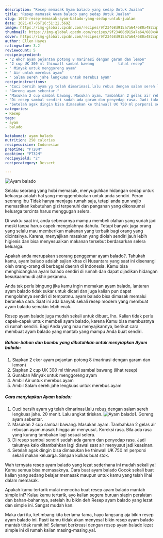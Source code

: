 ```yaml
---
description: "Resep memasak Ayam balado yang sedap Untuk Jualan"
title: "Resep memasak Ayam balado yang sedap Untuk Jualan"
slug: 1073-resep-memasak-ayam-balado-yang-sedap-untuk-jualan
date: 2021-07-06T16:51:22.569Z
image: https://img-global.cpcdn.com/recipes/9f23468d915a7a64/680x482cq70/ayam-balado-foto-resep-utama.jpg
thumbnail: https://img-global.cpcdn.com/recipes/9f23468d915a7a64/680x482cq70/ayam-balado-foto-resep-utama.jpg
cover: https://img-global.cpcdn.com/recipes/9f23468d915a7a64/680x482cq70/ayam-balado-foto-resep-utama.jpg
author: Ellen Hayes
ratingvalue: 3.2
reviewcount: 5
recipeingredient:
- "2 ekor ayam pejantan potong 8 marinasi dengan garam dan lemon"
- "2 cup UK 300 ml thinwall sambal bawang           lihat resep"
- " Minyak untuk menggoreng ayam"
- " Air untuk merebus ayam"
- " Salam sereh jahe lengkuas untuk merebus ayam"
recipeinstructions:
- "Cuci bersih ayam yg telah dimarinasi.lalu rebus dengan salam sereh lengkuas jahe. 20 menit. Lalu angkat tiriskan."
- "Goreng ayam sebentar."
- "Masukan 2 cup sambal bawang. Masukan ayam. Tambahkan 2 gelas air rebusan ayam.masak hingga air menyusut. Koreksi rasa. Bila ada rasa yang kurang tambakan lagi sesuai selera."
- "Di resep sambal sendiri sudah ada garam dan penyedap rasa. Jadi takutnya kalo ditambahkan lagi diawal saat air menyusut jadi keasinan."
- "Setelah agak dingin bisa dimasukan ke thinwall UK 750 ml perporsi sekali makan keluarga. Simpan kulkas buat stok."
categories:
- Resep
tags:
- ayam
- balado

katakunci: ayam balado 
nutrition: 258 calories
recipecuisine: Indonesian
preptime: "PT20M"
cooktime: "PT32M"
recipeyield: "2"
recipecategory: Dessert

---
```



![Ayam balado](https://img-global.cpcdn.com/recipes/9f23468d915a7a64/680x482cq70/ayam-balado-foto-resep-utama.jpg)

Selaku seorang yang hobi memasak, menyuguhkan hidangan sedap untuk keluarga adalah hal yang menggembirakan untuk anda sendiri. Peran seorang ibu Tidak hanya menjaga rumah saja, tetapi anda pun wajib memastikan kebutuhan gizi terpenuhi dan panganan yang dikonsumsi keluarga tercinta harus menggugah selera.

Di waktu  saat ini, anda sebenarnya mampu membeli olahan yang sudah jadi meski tanpa harus capek mengolahnya dahulu. Tetapi banyak juga orang yang selalu mau memberikan makanan yang terbaik bagi orang yang dicintainya. Karena, menyajikan masakan yang diolah sendiri jauh lebih higienis dan bisa menyesuaikan makanan tersebut berdasarkan selera keluarga. 



Apakah anda merupakan seorang penggemar ayam balado?. Tahukah kamu, ayam balado adalah sajian khas di Nusantara yang saat ini disenangi oleh orang-orang di berbagai daerah di Indonesia. Kamu bisa menghidangkan ayam balado sendiri di rumah dan dapat dijadikan hidangan kesukaanmu di akhir pekanmu.

Anda tak perlu bingung jika kamu ingin memakan ayam balado, lantaran ayam balado tidak sukar untuk dicari dan juga kalian pun dapat mengolahnya sendiri di tempatmu. ayam balado bisa dimasak memalui beraneka cara. Saat ini ada banyak sekali resep modern yang membuat ayam balado semakin lebih enak.

Resep ayam balado juga mudah sekali untuk dibuat, lho. Kalian tidak perlu capek-capek untuk membeli ayam balado, karena Kamu bisa membuatnya di rumah sendiri. Bagi Anda yang mau menyajikannya, berikut cara membuat ayam balado yang mantab yang mampu Anda buat sendiri.

<!--inarticleads1-->

##### Bahan-bahan dan bumbu yang dibutuhkan untuk menyiapkan Ayam balado:

1. Siapkan 2 ekor ayam pejantan potong 8 (marinasi dengan garam dan lemon)
1. Siapkan 2 cup UK 300 ml thinwall sambal bawang           (lihat resep)
1. Gunakan  Minyak untuk menggoreng ayam
1. Ambil  Air untuk merebus ayam
1. Ambil  Salam sereh jahe lengkuas untuk merebus ayam




<!--inarticleads2-->

##### Cara menyiapkan Ayam balado:

1. Cuci bersih ayam yg telah dimarinasi.lalu rebus dengan salam sereh lengkuas jahe. 20 menit. Lalu angkat tiriskan.
<img src="https://img-global.cpcdn.com/steps/b725aa96a7648db3/160x128cq70/ayam-balado-langkah-memasak-1-foto.jpg" alt="Ayam balado">1. Goreng ayam sebentar.
1. Masukan 2 cup sambal bawang. Masukan ayam. Tambahkan 2 gelas air rebusan ayam.masak hingga air menyusut. Koreksi rasa. Bila ada rasa yang kurang tambakan lagi sesuai selera.
1. Di resep sambal sendiri sudah ada garam dan penyedap rasa. Jadi takutnya kalo ditambahkan lagi diawal saat air menyusut jadi keasinan.
1. Setelah agak dingin bisa dimasukan ke thinwall UK 750 ml perporsi sekali makan keluarga. Simpan kulkas buat stok.




Wah ternyata resep ayam balado yang lezat sederhana ini mudah sekali ya! Kamu semua bisa memasaknya. Cara buat ayam balado Cocok sekali buat kalian yang sedang belajar memasak maupun untuk kamu yang telah lihai dalam memasak.

Apakah kamu tertarik mulai mencoba buat resep ayam balado mantab simple ini? Kalau kamu tertarik, ayo kalian segera buruan siapin peralatan dan bahan-bahannya, setelah itu bikin deh Resep ayam balado yang lezat dan simple ini. Sangat mudah kan. 

Maka dari itu, ketimbang kita berlama-lama, hayo langsung aja bikin resep ayam balado ini. Pasti kamu tiidak akan menyesal bikin resep ayam balado mantab tidak rumit ini! Selamat berkreasi dengan resep ayam balado lezat simple ini di rumah kalian masing-masing,ya!.

